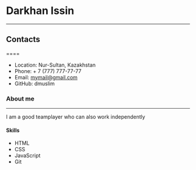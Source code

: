 # Darkhan Issin
***************
## Contacts
====
* Location: Nur-Sultan, Kazakhstan
* Phone: + 7 (777) 777-77-77
* Email: mymail@gmail.com
* GitHub: dmuslim
### About me
---------
I am a good teamplayer who can also work independently
#### Skills
* HTML
* CSS
* JavaScript
* Git
